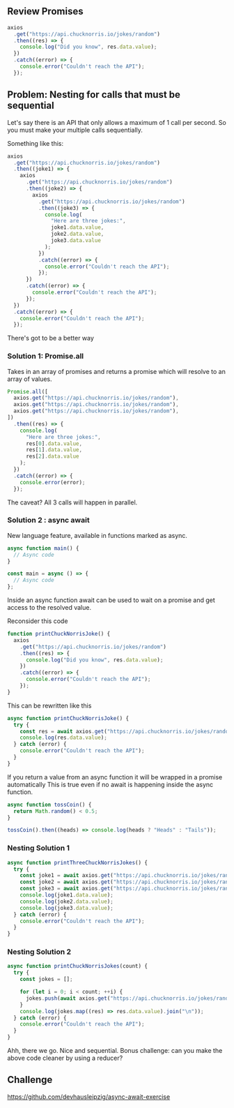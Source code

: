 ## Review Promises

```js
axios
  .get("https://api.chucknorris.io/jokes/random")
  .then((res) => {
    console.log("Did you know", res.data.value);
  })
  .catch((error) => {
    console.error("Couldn't reach the API");
  });
```

## Problem: Nesting for calls that must be sequential

Let's say there is an API that only allows a maximum of 1 call per second. So you must make your multiple calls sequentially.

Something like this:

```js
axios
  .get("https://api.chucknorris.io/jokes/random")
  .then((joke1) => {
    axios
      .get("https://api.chucknorris.io/jokes/random")
      .then((joke2) => {
        axios
          .get("https://api.chucknorris.io/jokes/random")
          .then((joke3) => {
            console.log(
              "Here are three jokes:",
              joke1.data.value,
              joke2.data.value,
              joke3.data.value
            );
          })
          .catch((error) => {
            console.error("Couldn't reach the API");
          });
      })
      .catch((error) => {
        console.error("Couldn't reach the API");
      });
  })
  .catch((error) => {
    console.error("Couldn't reach the API");
  });
```

There's got to be a better way

### Solution 1: Promise.all

Takes in an array of promises and returns a promise which will resolve to an array of values.

```js
Promise.all([
  axios.get("https://api.chucknorris.io/jokes/random"),
  axios.get("https://api.chucknorris.io/jokes/random"),
  axios.get("https://api.chucknorris.io/jokes/random"),
])
  .then((res) => {
    console.log(
      "Here are three jokes:",
      res[0].data.value,
      res[1].data.value,
      res[2].data.value
    );
  })
  .catch((error) => {
    console.error(error);
  });
```

The caveat? All 3 calls will happen in parallel.


### Solution 2 : async await

New language feature, available in functions marked as async.


```js
async function main() {
  // Async code
}

const main = async () => {
  // Async code
};
```

Inside an async function await can be used to wait on a promise and get access to the resolved value.

Reconsider this code

```js
function printChuckNorrisJoke() {
  axios
    .get("https://api.chucknorris.io/jokes/random")
    .then((res) => {
      console.log("Did you know", res.data.value);
    })
    .catch((error) => {
      console.error("Couldn't reach the API");
    });
}
```

This can be rewritten like this

```js
async function printChuckNorrisJoke() {
  try {
    const res = await axios.get("https://api.chucknorris.io/jokes/random");
    console.log(res.data.value);
  } catch (error) {
    console.error("Couldn't reach the API");
  }
}
```

If you return a value from an async function it will be wrapped in a promise automatically
This is true even if no await is happening inside the async function.

```js
async function tossCoin() {
  return Math.random() < 0.5;
}

tossCoin().then((heads) => console.log(heads ? "Heads" : "Tails"));
```

### Nesting Solution 1

```js
async function printThreeChuckNorrisJokes() {
  try {
    const joke1 = await axios.get("https://api.chucknorris.io/jokes/random");
    const joke2 = await axios.get("https://api.chucknorris.io/jokes/random");
    const joke3 = await axios.get("https://api.chucknorris.io/jokes/random");
    console.log(joke1.data.value);
    console.log(joke2.data.value);
    console.log(joke3.data.value);
  } catch (error) {
    console.error("Couldn't reach the API");
  }
}
```

### Nesting Solution 2

```js
async function printChuckNorrisJokes(count) {
  try {
    const jokes = [];

    for (let i = 0; i < count; ++i) {
      jokes.push(await axios.get("https://api.chucknorris.io/jokes/random"));
    }
    console.log(jokes.map((res) => res.data.value).join("\n"));
  } catch (error) {
    console.error("Couldn't reach the API");
  }
}
```

Ahh, there we go. Nice and sequential. Bonus challenge: can you make the above code cleaner by using a reducer?


## Challenge

https://github.com/devhausleipzig/async-await-exercise